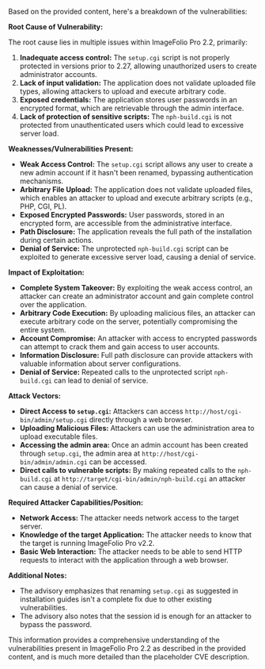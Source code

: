 Based on the provided content, here's a breakdown of the vulnerabilities:

**Root Cause of Vulnerability:**

The root cause lies in multiple issues within ImageFolio Pro 2.2, primarily:

1.  **Inadequate access control:** The `setup.cgi` script is not properly protected in versions prior to 2.27, allowing unauthorized users to create administrator accounts.
2.  **Lack of input validation:** The application does not validate uploaded file types, allowing attackers to upload and execute arbitrary code.
3.  **Exposed credentials:** The application stores user passwords in an encrypted format, which are retrievable through the admin interface.
4.  **Lack of protection of sensitive scripts:** The `nph-build.cgi` is not protected from unauthenticated users which could lead to excessive server load.

**Weaknesses/Vulnerabilities Present:**

*   **Weak Access Control:** The `setup.cgi` script allows any user to create a new admin account if it hasn't been renamed, bypassing authentication mechanisms.
*   **Arbitrary File Upload:** The application does not validate uploaded files, which enables an attacker to upload and execute arbitrary scripts (e.g., PHP, CGI, PL).
*   **Exposed Encrypted Passwords:** User passwords, stored in an encrypted form, are accessible from the administrative interface.
*   **Path Disclosure:** The application reveals the full path of the installation during certain actions.
*   **Denial of Service:** The unprotected `nph-build.cgi` script can be exploited to generate excessive server load, causing a denial of service.

**Impact of Exploitation:**

*   **Complete System Takeover:** By exploiting the weak access control, an attacker can create an administrator account and gain complete control over the application.
*   **Arbitrary Code Execution:** By uploading malicious files, an attacker can execute arbitrary code on the server, potentially compromising the entire system.
*   **Account Compromise:** An attacker with access to encrypted passwords can attempt to crack them and gain access to user accounts.
*   **Information Disclosure:** Full path disclosure can provide attackers with valuable information about server configurations.
*   **Denial of Service:** Repeated calls to the unprotected script `nph-build.cgi` can lead to denial of service.

**Attack Vectors:**

*   **Direct Access to `setup.cgi`:** Attackers can access `http://host/cgi-bin/admin/setup.cgi` directly through a web browser.
*   **Uploading Malicious Files:** Attackers can use the administration area to upload executable files.
*   **Accessing the admin area:** Once an admin account has been created through `setup.cgi`, the admin area at  `http://host/cgi-bin/admin/admin.cgi` can be accessed.
*   **Direct calls to vulnerable scripts:** By making repeated calls to the `nph-build.cgi` at `http://target/cgi-bin/admin/nph-build.cgi` an attacker can cause a denial of service.

**Required Attacker Capabilities/Position:**

*   **Network Access:** The attacker needs network access to the target server.
*   **Knowledge of the target Application:** The attacker needs to know that the target is running ImageFolio Pro v2.2.
*   **Basic Web Interaction:** The attacker needs to be able to send HTTP requests to interact with the application through a web browser.

**Additional Notes:**

*   The advisory emphasizes that renaming `setup.cgi` as suggested in installation guides isn't a complete fix due to other existing vulnerabilities.
*   The advisory also notes that the session id is enough for an attacker to bypass the password.

This information provides a comprehensive understanding of the vulnerabilities present in ImageFolio Pro 2.2 as described in the provided content, and is much more detailed than the placeholder CVE description.